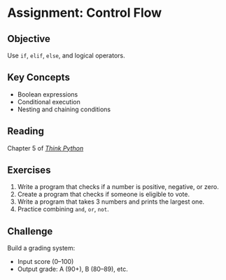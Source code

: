 
# Assignment: Control Flow

## Objective
Use `if`, `elif`, `else`, and logical operators.

## Key Concepts
- Boolean expressions
- Conditional execution
- Nesting and chaining conditions

## Reading
Chapter 5 of [*Think Python*](https://greenteapress.com/thinkpython2/thinkpython2.pdf)

## Exercises
1. Write a program that checks if a number is positive, negative, or zero.
2. Create a program that checks if someone is eligible to vote.
3. Write a program that takes 3 numbers and prints the largest one.
4. Practice combining `and`, `or`, `not`.

## Challenge
Build a grading system:
- Input score (0–100)
- Output grade: A (90+), B (80–89), etc.
